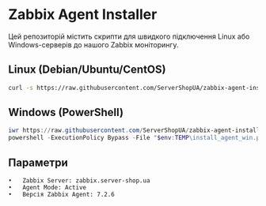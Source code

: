 # Zabbix Agent Installer

Цей репозиторій містить скрипти для швидкого підключення Linux або Windows-серверів до нашого Zabbix моніторингу.

## Linux (Debian/Ubuntu/CentOS)

```bash
curl -s https://raw.githubusercontent.com/ServerShopUA/zabbix-agent-installer/main/install_agent.sh | bash
```

## Windows (PowerShell)
```powershell
iwr https://raw.githubusercontent.com/ServerShopUA/zabbix-agent-installer/main/install_agent_win.ps1 -OutFile "$env:TEMP\install_agent_win.ps1"
powershell -ExecutionPolicy Bypass -File "$env:TEMP\install_agent_win.ps1"
```

## Параметри
	•	Zabbix Server: zabbix.server-shop.ua
	•	Agent Mode: Active
	•	Версія Zabbix Agent: 7.2.6

	